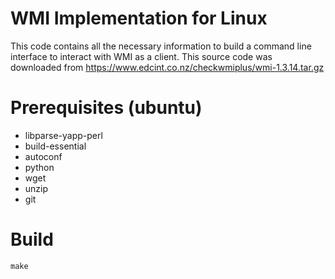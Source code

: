 # WMI Implementation for Linux
This code contains all the necessary information to build a command line interface to interact with WMI as a client.
This source code was downloaded from https://www.edcint.co.nz/checkwmiplus/wmi-1.3.14.tar.gz

# Prerequisites (ubuntu)
* libparse-yapp-perl
* build-essential
* autoconf
* python
* wget
* unzip
* git

# Build
`make`